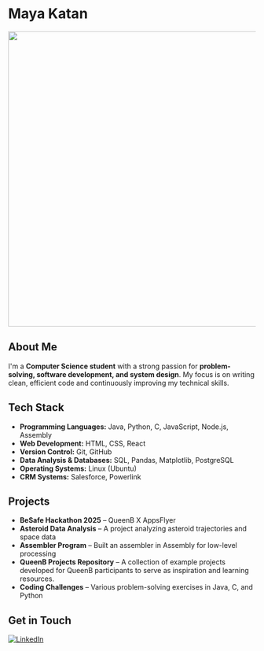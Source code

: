 # Maya Katan  
<img src="[https://github.com/YOUR_USERNAME/YOUR_REPO_NAME/blob/main/assets/banner.png?raw=true](https://www.canva.com/design/DAGqtcgmyKI/tAo1JC02K6J4NhOaF_EyZw/view?utm_content=DAGqtcgmyKI&utm_campaign=designshare&utm_medium=link2&utm_source=uniquelinks&utlId=hbfbe359486)" width="600"/>

## About Me  
I'm a **Computer Science student** with a strong passion for **problem-solving, software development, and system design**. My focus is on writing clean, efficient code and continuously improving my technical skills.  

## Tech Stack  
- **Programming Languages:** Java, Python, C, JavaScript, Node.js, Assembly  
- **Web Development:** HTML, CSS, React  
- **Version Control:** Git, GitHub  
- **Data Analysis & Databases:** SQL, Pandas, Matplotlib, PostgreSQL  
- **Operating Systems:** Linux (Ubuntu)  
- **CRM Systems:** Salesforce, Powerlink  

## Projects  
- **BeSafe Hackathon 2025** – QueenB X AppsFlyer  
- **Asteroid Data Analysis** – A project analyzing asteroid trajectories and space data  
- **Assembler Program** – Built an assembler in Assembly for low-level processing  
- **QueenB Projects Repository** – A collection of example projects developed for QueenB participants to serve as inspiration and learning resources.  
- **Coding Challenges** – Various problem-solving exercises in Java, C, and Python  

## Get in Touch  
[![LinkedIn](https://img.shields.io/badge/LinkedIn-0077B5?logo=linkedin&logoColor=white)](https://www.linkedin.com/in/maya-katan/)  
